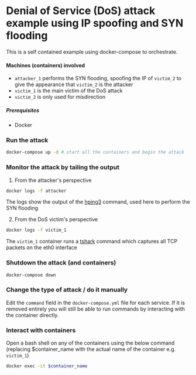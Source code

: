# Denial of Service (DoS) attack example using IP spoofing and SYN flooding

This is a self contained example using docker-compose to orchestrate.

#### Machines (containers) involved

- `attacker_1` performs the SYN flooding, spoofing the IP of `victim_2` to give the appearance that `victim_2` is the attacker
- `victim_1` is the main victim of the DoS attack
- `victim_2` is only used for misdirection

##### Prerequisites

- Docker

### Run the attack

```bash
docker-compose up -d # start all the containers and begin the attack
```

### Monitor the attack by tailing the output

1. From the attacker's perspective

```bash
docker logs -f attacker
```

The logs show the output of the [hping3](https://tools.kali.org/information-gathering/hping3) command, used here to perform the SYN flooding

2. From the DoS victim's perspective

```bash
docker logs -f victim_1
```

The `victim_1` container runs a [tshark](https://www.wireshark.org/docs/wsug_html_chunked/AppToolstshark.html) command which captures all TCP packets on the eth0 interface


### Shutdown the attack (and containers)

```bash
docker-compose down
```

### Change the type of attack / do it manually

Edit the `command` field in the `docker-compose.yml` file for each service. If it is removed entirely you will still be able to run commands 
by interacting with the container directly.

### Interact with containers

Open a bash shell on any of the containers using the below command (replacing $container_name with the actual name of the container e.g. `victim_1`)

```bash
docker exec -it $container_name
```

